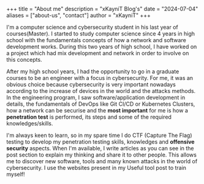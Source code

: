 +++
title = "About me"
description = "xKayniT Blog's"
date = "2024-07-04"
aliases = ["about-us", "contact"]
author = "xKayniT"
+++

I'm a computer science and cybersecurity student in his last year of courses(Master). I started to study computer science since 4 years in high school with the fundamentals concepts of how a network and software development works. During this two years of high school, I have worked on a project which had mix development and network in order to involve on this concepts. 

After my high school years, I had the opportunity to go in a graduate courses to be an engineer with a focus in cybersecurity. For me, it was an obvious choice because cybersecurity is very important nowadays according to the increase of devices in the world and the attacks methods. In the engineering program, I saw software/application development in details, the fundamentals of DevOps like Git CI/CD or Kubernetes Clusters, how a network can be securise and the **most important** for me is how a **penetration test** is performed, its steps and some of the required knowledges/skills.

I'm always keen to learn, so in my spare time I do CTF (Capture The Flag) testing to develop my penetration testing skills, knowledges and **offensive security** aspects. When I'm available, I write articles as you can see in the post section to explain my thinking and share it to other people. This allows me to discover new software, tools and many known attacks in the world of cybersecurity. I use the websites present in my Useful tool post to train myself!